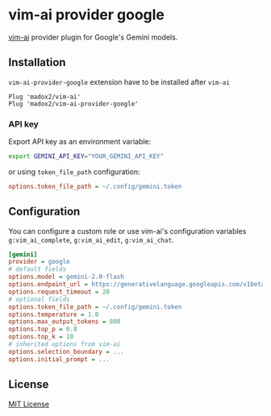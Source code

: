 # vim-ai provider google

[vim-ai](https://github.com/madox2/vim-ai) provider plugin for Google's Gemini models.

## Installation

`vim-ai-provider-google` extension have to be installed after `vim-ai`

```vim
Plug 'madox2/vim-ai'
Plug 'madox2/vim-ai-provider-google'
```

### API key

Export API key as an environment variable:

```sh
export GEMINI_API_KEY="YOUR_GEMINI_API_KEY"
```

or using `token_file_path` configuration:

```ini
options.token_file_path = ~/.config/gemini.token
```

## Configuration

You can configure a custom role or use vim-ai's configuration variables `g:vim_ai_complete`, `g:vim_ai_edit`, `g:vim_ai_chat`.

```ini
[gemini]
provider = google
# default fields
options.model = gemini-2.0-flash
options.endpoint_url = https://generativelanguage.googleapis.com/v1beta/models
options.request_timeout = 20
# optional fields
options.token_file_path = ~/.config/gemini.token
options.temperature = 1.0
options.max_output_tokens = 800
options.top_p = 0.8
options.top_k = 10
# inherited options from vim-ai
options.selection_boundary = ...
options.initial_prompt = ...
```

## License

[MIT License](https://github.com/madox2/vim-ai-google-provider/blob/main/LICENSE)
